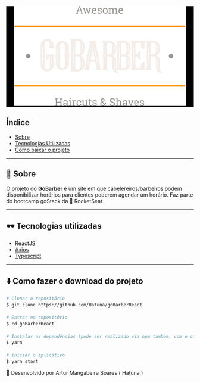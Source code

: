 <div align="center" style="background:black">
<img src="./src/assets/logo.svg">
</div>

## Índice
* [Sobre](#-sobre)
* [Tecnologias Utilizadas](#-tecnologias-utilizadas)
* [Como baixar o projeto](#-como-fazer-o-download-do-projeto)


---
## 🚀 Sobre

O projeto do **GoBarber** é um site em que cabelereiros/barbeiros podem disponibilizar horários para clientes poderem agendar um horário. Faz parte do bootcamp goStack da 💜 RocketSeat

---
## 🕶 Tecnologias utilizadas

* [ReactJS](https://reactjs.org/)
* [Axios](https://github.com/axios/axios)
* [Typescript](https://www.typescriptlang.org/)

---
## ⬇️ Como fazer o download do projeto

```bash
# Clonar o repositório
$ git clone https://github.com/Hatuna/goBarberReact

# Entrar no repositório
$ cd goBarberReact

# Instalar as dependências (pode ser realizado via npm também, com o comando npm install)
$ yarn

# iniciar o aplicativo
$ yarn start
```

🤯 Desenvolvido por Artur Mangabeira Soares ( Hatuna )
